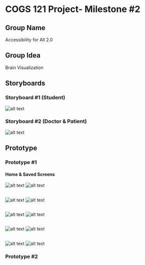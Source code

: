 # COGS 121 Project- Milestone #2

## Group Name

  Accessibility for All 2.0
  
## Group Idea

  Brain Visualization 

## Storyboards

### Storyboard #1 (Student) 
![alt text](https://github.com/rchamber1/COGS_121_Project/blob/master/prototype_/storyboard_student.png)


### Storyboard #2 (Doctor & Patient)
![alt text](https://github.com/rchamber1/COGS_121_Project/blob/master/prototype_/Storyboard_patient.png)

## Prototype

### Prototype #1 
#### Home & Saved Screens
![alt text](https://github.com/rchamber1/COGS_121_Project/blob/master/prototype_/iPhone%206-7-8%20%E2%80%93%201.png)
![alt text](https://github.com/rchamber1/COGS_121_Project/blob/master/prototype_/iPhone%206-7-8%20%E2%80%93%202.png)

##
![alt text](https://github.com/rchamber1/COGS_121_Project/blob/master/prototype_/iPhone%206-7-8%20%E2%80%93%201.1.png)
![alt text](https://github.com/rchamber1/COGS_121_Project/blob/master/prototype_/iPhone%206-7-8%20%E2%80%93%201.2.png)

##
![alt text](https://github.com/rchamber1/COGS_121_Project/blob/master/prototype_/iPhone%206-7-8%20%E2%80%93%202.1.png)
![alt text](https://github.com/rchamber1/COGS_121_Project/blob/master/prototype_/iPhone%206-7-8%20%E2%80%93%202.2.png)

##
![alt text](https://github.com/rchamber1/COGS_121_Project/blob/master/prototype_/iPhone%206-7-8%20%E2%80%93%203.1.png)
![alt text](https://github.com/rchamber1/COGS_121_Project/blob/master/prototype_/iPhone%206-7-8%20%E2%80%93%203.2.png)

##
![alt text](https://github.com/rchamber1/COGS_121_Project/blob/master/prototype_/iPhone%206-7-8%20%E2%80%93%204.1.png)
![alt text](https://github.com/rchamber1/COGS_121_Project/blob/master/prototype_/iPhone%206-7-8%20%E2%80%93%204.2.png)

### Prototype #2
